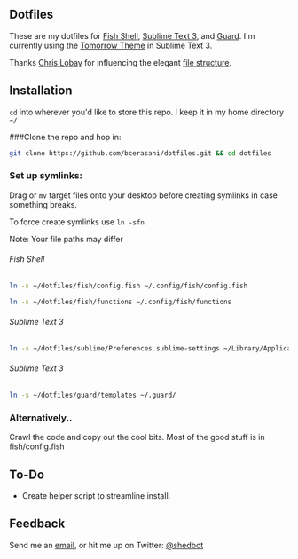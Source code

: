 ## Dotfiles

These are my dotfiles for [Fish Shell](http://fishshell.com/), [Sublime Text 3](http://www.sublimetext.com/3), and [Guard](https://github.com/guard/guard). I'm currently using the [Tomorrow Theme](https://github.com/chriskempson/tomorrow-theme) in Sublime Text 3.

Thanks [Chris Lobay](https://github.com/christopherlobay) for influencing the elegant [file structure](https://github.com/christopherlobay/dotfiles).

## Installation

`cd` into wherever you'd like to store this repo. I keep it in my home directory `~/`

###Clone the repo and hop in:

```bash
git clone https://github.com/bcerasani/dotfiles.git && cd dotfiles
```

### Set up symlinks:
Drag or `mv` target files onto your desktop before creating symlinks in case something breaks.

To force create symlinks use `ln -sfn`

Note: Your file paths may differ
###### Fish Shell
```bash
ln -s ~/dotfiles/fish/config.fish ~/.config/fish/config.fish
```
```bash
ln -s ~/dotfiles/fish/functions ~/.config/fish/functions
```

###### Sublime Text 3
```bash
ln -s ~/dotfiles/sublime/Preferences.sublime-settings ~/Library/Application\ Support/Sublime\ Text\ 3/Packages
```

###### Sublime Text 3
```bash
ln -s ~/dotfiles/guard/templates ~/.guard/
```

### Alternatively..
Crawl the code and copy out the cool bits. Most of the good stuff is in fish/config.fish

## To-Do
- Create helper script to streamline install.

## Feedback
Send me an [email](bradcerasani@gmail.com), or hit me up on Twitter: [@shedbot](http://twitter.com/shedbot)

